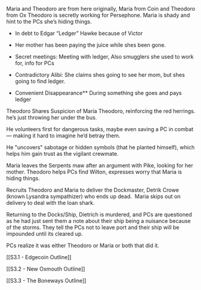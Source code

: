 
Maria and Theodoro are from here originally, Maria from Coin and Theodoro from Ox
Theodoro is secretly working for Persephone.
Maria is shady and hint to the PCs she’s hiding things.


- In debt to Edgar “Ledger” Hawke because of Victor
- Her mother has been paying the juice while shes been gone.
- Secret meetings: Meeting with ledger, Also smugglers she used to work for, info for PCs

- Contradictory Alibi: She claims shes going to see her mom, but shes going to find ledger.
-  Convenient Disappearance** During something she goes and pays ledger

Theodoro
Shares Suspicion of Maria Theodoro, reinforcing the red herrings. he’s just throwing her under the bus.

He volunteers first for dangerous tasks, maybe even saving a PC in combat — making it hard to imagine he’d betray them.

He "uncovers" sabotage or hidden symbols (that he planted himself), which helps him gain trust as the vigilant crewmate.

Maria leaves the Serpents maw after an argument with Pike, looking for her mother.
Theodoro helps PCs find Wilton, expresses worry that Maria is hiding things.


Recruits Theodoro and Maria to deliver the Dockmaster, Detrik Crowe (known Lysandra sympathizer) who ends up dead.  Maria skips out on delivery to deal with the loan shark.


Returning to the Docks/Ship, Dietrich is murdered, and PCs are questioned as he had just sent them a note about their ship being a nuisance because of the storms.  They tell the PCs not to leave port and their ship will be impounded until its cleared up.

PCs realize it was either Theodoro or Maria or both that did it.

[[S3.1 - Edgecoin Outline]]

[[S3.2 - New Oxmouth Outline]]

[[S3.3 - The Boneways Outline]]
